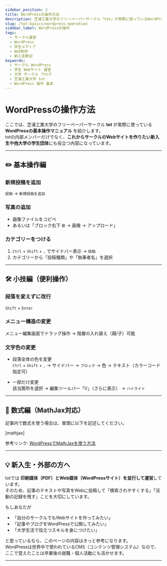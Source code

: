 ```yaml
---
sidebar_position: 2
title: WordPressの操作方法
description: 芝浦工業大学のフリーペーパーサークル「tot」が実際に使っているWordPress操作マニュアル。新規投稿や画像追加、カテゴリー設定、小技や数式対応まで解説。新入生や他大学の学生団体の参考にもなります。
slug: /tot-basics/wordpress-operation
sidebar_label: WordPressの操作
tags:
  - サークル運営
  - WordPress
  - 学生メディア
  - Web制作
  - 新入生歓迎
keywords:
  - サークル WordPress
  - 学生 Webサイト 運営
  - 大学 サークル ブログ
  - 芝浦工業大学 tot
  - WordPress 操作 基本
---
```


# WordPressの操作方法

ここでは、芝浦工業大学のフリーペーパーサークル **tot** が実際に使っている **WordPressの基本操作マニュアル** を紹介します。  
totの内部メンバーだけでなく、**これからサークルのWebサイトを作りたい新入生や他大学の学生団体**にも役立つ内容になっています。

---

## ✏️ 基本操作編

### 新規投稿を追加
`投稿` → `新規投稿を追加`

### 写真の追加
- 画像ファイルをコピペ  
- あるいは「ブロック右下 ⊞ → 画像 → アップロード」  

### カテゴリーをつける
1. `Ctrl` + `Shift` + `,` でサイドバー表示 → `投稿`  
2. カテゴリーから「投稿種類」や「執筆者名」を選択  

---

## 🛠️ 小技編（便利操作）

### 段落を変えずに改行
`Shift` + `Enter`

### メニュー構造の変更
メニュー編集画面でドラッグ操作 → 階層の入れ替え（親/子）可能

### 文字色の変更
- 段落全体の色を変更  
  `Ctrl` + `Shift` + `,` → サイドバー → `ブロック` → 色 → テキスト（カラーコード指定可）  

- 一部だけ変更  
  該当箇所を選択 → 編集ツールバー「V」（さらに表示） → `ハイライト`  

---

## 🔢 数式編（MathJax対応）
記事内で数式を使う場合は、冒頭に以下を記述してください。  

[mathjax]

参考リンク: [WordPressでMathJaxを使う方法](https://nayami0425.com/mathjax-latex/)

---

## 💡 新入生・外部の方へ
totでは **印刷媒体（PDF）とWeb媒体（WordPressサイト）を並行して運営**しています。  
そのため、記事のテキストや写真をWebに投稿して「検索されやすくする」「活動の記録を残す」ことを大切にしています。  

もしあなたが  
- 「自分のサークルでもWebサイトを作ってみたい」  
- 「記事やブログをWordPressで公開してみたい」  
- 「大学生活で役立つスキルを身につけたい」  

と思っているなら、このページの内容はきっと参考になります。  
WordPressは世界中で使われているCMS（コンテンツ管理システム）なので、ここで覚えたことは卒業後の就職・個人活動にも活かせます。  

---